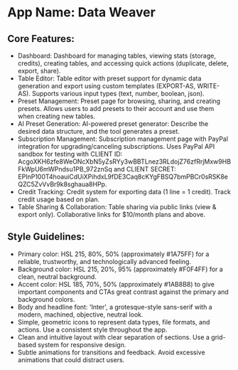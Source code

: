 # **App Name**: Data Weaver

## Core Features:

- Dashboard: Dashboard for managing tables, viewing stats (storage, credits), creating tables, and accessing quick actions (duplicate, delete, export, share).
- Table Editor: Table editor with preset support for dynamic data generation and export using custom templates (EXPORT-AS, WRITE-AS). Supports various input types (text, number, boolean, json).
- Preset Management: Preset page for browsing, sharing, and creating presets. Allows users to add presets to their account and use them when creating new tables.
- AI Preset Generation: AI-powered preset generator: Describe the desired data structure, and the tool generates a preset.
- Subscription Management: Subscription management page with PayPal integration for upgrading/canceling subscriptions. Uses PayPal API sandbox for testing with CLIENT ID: AcgoXKH6zfe8WeONcXbN5yZsRYy3wBBTLnez3RLdojZ76zfRrjMxw9HBFkWpU6mWPndsu1PB_972znSq and CLIENT SECRET: EPInP100T4hoauiCdUiXPihdxL9fDE3Caq8cKYgFBSQ7bmPBCr0sRSK8eQZC5ZvVvBr9k8sghaua8HPp.
- Credit Tracking: Credit system for exporting data (1 line = 1 credit). Track credit usage based on plan.
- Table Sharing & Collaboration: Table sharing via public links (view & export only). Collaborative links for $10/month plans and above.

## Style Guidelines:

- Primary color: HSL 215, 80%, 50% (approximately #1A75FF) for a reliable, trustworthy, and technologically advanced feeling.
- Background color: HSL 215, 20%, 95% (approximately #F0F4FF) for a clean, neutral background.
- Accent color: HSL 185, 70%, 50% (approximately #1AB8B8) to give important components and CTAs great contrast against the primary and background colors.
- Body and headline font: 'Inter', a grotesque-style sans-serif with a modern, machined, objective, neutral look.
- Simple, geometric icons to represent data types, file formats, and actions. Use a consistent style throughout the app.
- Clean and intuitive layout with clear separation of sections. Use a grid-based system for responsive design.
- Subtle animations for transitions and feedback. Avoid excessive animations that could distract users.